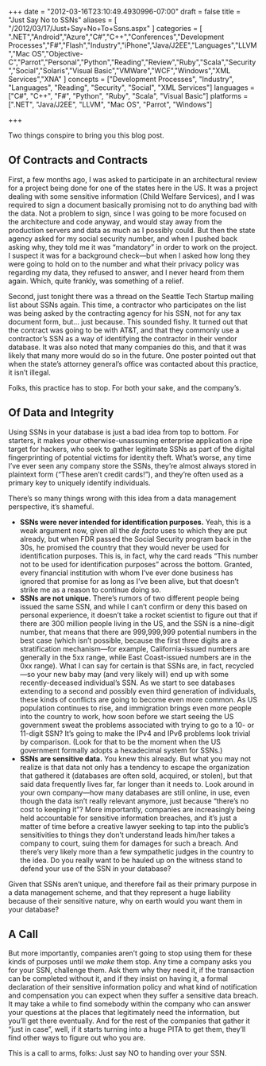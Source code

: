 +++
date = "2012-03-16T23:10:49.4930996-07:00"
draft = false
title = "Just Say No to SSNs"
aliases = [
	"/2012/03/17/Just+Say+No+To+Ssns.aspx"
]
categories = [
	".NET","Android","Azure","C#","C++","Conferences","Development Processes","F#","Flash","Industry","iPhone","Java/J2EE","Languages","LLVM","Mac OS","Objective-C","Parrot","Personal","Python","Reading","Review","Ruby","Scala","Security","Social","Solaris","Visual Basic","VMWare","WCF","Windows","XML Services","XNA"
]
concepts = ["Development Processes", "Industry", "Languages", "Reading", "Security", "Social", "XML Services"]
languages = ["C#", "C++", "F#", "Python", "Ruby", "Scala", "Visual Basic"]
platforms = [".NET", "Java/J2EE", "LLVM", "Mac OS", "Parrot", "Windows"]
 
+++
<p>Two things conspire to bring you this blog post.</p>  <h2></h2>  <h2>Of Contracts and Contracts</h2>  <p>First, a few months ago, I was asked to participate in an architectural review for a project being done for one of the states here in the US. It was a project dealing with some sensitive information (Child Welfare Services), and I was required to sign a document basically promising not to do anything bad with the data. Not a problem to sign, since I was going to be more focused on the architecture and code anyway, and would stay away from the production servers and data as much as I possibly could. But then the state agency asked for my social security number, and when I pushed back asking why, they told me it was “mandatory” in order to work on the project. I suspect it was for a background check—but when I asked how long they were going to hold on to the number and what their privacy policy was regarding my data, they refused to answer, and I never heard from them again. Which, quite frankly, was something of a relief.</p>  <p>Second, just tonight there was a thread on the Seattle Tech Startup mailing list about SSNs again. This time, a contractor who participates on the list was being asked by the contracting agency for his SSN, not for any tax document form, but… just because. This sounded fishy. It turned out that the contract was going to be with AT&amp;T, and that they commonly use a contractor’s SSN as a way of identifying the contractor in their vendor database. It was also noted that many companies do this, and that it was likely that many more would do so in the future. One poster pointed out that when the state’s attorney general’s office was contacted about this practice, it isn’t illegal.</p>  <p>Folks, this practice has to stop. For both your sake, and the company’s.</p>  <h2></h2>  <h2></h2>  <h2>Of Data and Integrity</h2>  <p>Using SSNs in your database is just a bad idea from top to bottom. For starters, it makes your otherwise-unassuming enterprise application a ripe target for hackers, who seek to gather legitimate SSNs as part of the digital fingerprinting of potential victims for identity theft. What’s worse, any time I’ve ever seen any company store the SSNs, they’re almost always stored in plaintext form (“These aren’t credit cards!”), and they’re often used as a primary key to uniquely identify individuals.</p>  <p>There’s so many things wrong with this idea from a data management perspective, it’s shameful.</p>  <ul>   <li><strong>SSNs were never intended for identification purposes.</strong> Yeah, this is a weak argument now, given all the <em>de facto</em> uses to which they are put already, but when FDR passed the Social Security program back in the 30s, he promised the country that they would never be used for identification purposes. This is, in fact, why the card reads “This number not to be used for identification purposes” across the bottom. Granted, every financial institution with whom I’ve ever done business has ignored that promise for as long as I’ve been alive, but that doesn’t strike me as a reason to continue doing so.</li>    <li><strong>SSNs are not unique.</strong> There’s rumors of two different people being issued the same SSN, and while I can’t confirm or deny this based on personal experience, it doesn’t take a rocket scientist to figure out that if there are 300 million people living in the US, and the SSN is a nine-digit number, that means that there are 999,999,999 potential numbers in the best case (which isn’t possible, because the first three digits are a stratification mechanism—for example, California-issued numbers are generally in the 5xx range, while East Coast-issued numbers are in the 0xx range). What I can say for certain is that SSNs are, in fact, recycled—so your new baby may (and very likely will) end up with some recently-deceased individual’s SSN. As we start to see databases extending to a second and possibly even third generation of individuals, these kinds of conflicts are going to become even more common. As US population continues to rise, and immigration brings even more people into the country to work, how soon before we start seeing the US government sweat the problems associated with trying to go to a 10- or 11-digit SSN? It’s going to make the IPv4 and IPv6 problems look trivial by comparison. (Look for that to be the moment when the US government formally adopts a hexadecimal system for SSNs.)</li>    <li><strong>SSNs are sensitive data.</strong> You knew this already. But what you may not realize is that data not only has a tendency to escape the organization that gathered it (databases are often sold, acquired, or stolen), but that said data frequently lives far, far longer than it needs to. Look around in your own company—how many databases are still online, in use, even though the data isn’t really relevant anymore, just because “there’s no cost to keeping it”? More importantly, companies are increasingly being held accountable for sensitive information breaches, and it’s just a matter of time before a creative lawyer seeking to tap into the public’s sensitivities to things they don’t understand leads him/her takes a company to court, suing them for damages for such a breach. And there’s very likely more than a few sympathetic judges in the country to the idea. Do you really want to be hauled up on the witness stand to defend your use of the SSN in your database?</li> </ul>  <p>Given that SSNs aren’t unique, and therefore fail as their primary purpose in a data management scheme, and that they represent a huge liability because of their sensitive nature, why on earth would you want them in your database?</p>  <h2>A Call</h2>  <p>But more importantly, companies aren’t going to stop using them for these kinds of purposes until we <em>make</em> them stop. Any time a company asks you for your SSN, challenge them. Ask them why they need it, if the transaction can be completed without it, and if they insist on having it, a formal declaration of their sensitive information policy and what kind of notification and compensation you can expect when they suffer a sensitive data breach. It may take a while to find somebody within the company who can answer your questions at the places that legitimately need the information, but you’ll get there eventually. And for the rest of the companies that gather it “just in case”, well, if it starts turning into a huge PITA to get them, they’ll find other ways to figure out who you are.</p>  <p>This is a call to arms, folks: Just say NO to handing over your SSN.</p>
 
